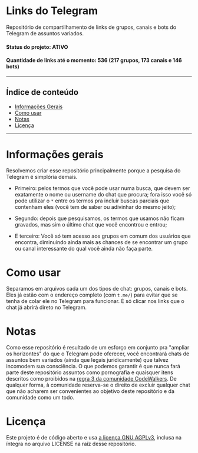 # Links do Telegram

Repositório de compartilhamento de links de grupos, canais e bots do Telegram de assuntos variados.  
 
#### Status do projeto: ATIVO
#### Quantidade de links até o momento: 536 (217 grupos, 173 canais e 146 bots)

---

## Índice de conteúdo

- [Informações Gerais](#informações-gerais)
- [Como usar](#como-usar)
- [Notas](#notas)
- [Licença](#licença)

---

# Informações gerais

Resolvemos criar esse repositório principalmente porque a pesquisa do Telegram é simplória demais. 

- Primeiro: pelos termos que você pode usar numa busca, que devem ser exatamente o nome ou username do chat que procura; fora isso você só pode utilizar o `*` entre os termos pra incluir buscas parciais que contenham eles (você tem de saber ou adivinhar do mesmo jeito);

- Segundo: depois que pesquisamos, os termos que usamos não ficam gravados, mas sim o último chat que você encontrou e entrou;

- E terceiro: Você só tem acesso aos grupos em comum dos usuários que encontra, diminuindo ainda mais as chances de se encontrar um grupo ou canal interessante do qual você ainda não faça parte.

# Como usar

Separamos em arquivos cada um dos tipos de chat: grupos, canais e bots. Eles já estão com o endereço completo (com `t.me/`) para evitar que se tenha de colar ele no Telegram para funcionar. É só clicar nos links que o chat já abrirá direto no Telegram.

# Notas

Como esse repositório é resultado de um esforço em conjunto pra "ampliar os horizontes" do que o Telegram pode oferecer, você encontrará chats de assuntos bem variados (ainda que legais juridicamente) que talvez incomodem sua consciência. O que podemos garantir é que nunca fará parte deste repositório assuntos como pornografia e quaisquer itens descritos como proibidos na [regra 3 da comunidade CodeWalkers](https://telegra.ph/REGRAS-DA-COMUNIDADE-CODEWALKERS-07-23). De qualquer forma, à comunidade reserva-se o direito de excluir qualquer chat que não acharem ser convenientes ao objetivo deste repositório e da comunidade como um todo.

# Licença

Este projeto é de código aberto e usa [a licença GNU AGPLv3](https://www.gnu.org/licenses/agpl-3.0.en.html), inclusa na íntegra no arquivo LICENSE na raíz desse repositório.

